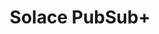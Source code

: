---
title: Solace PubSub+
categories:
  - message-broker
docs:
  - id: java
    url: https://www.testcontainers.org/modules/solace/
    isThirdParty: false
    example: |
      ```java
      SolaceContainer solaceContainer = new SolaceContainer("solace/solace-pubsub-standard:10.2")
        .withCredentials("user", "pass")
        .withTopic("Topic/ActualTopic", Service.SMF)
        .withVpn("test_vpn")
      ```
description: |
  Solace PubSub+ is an event streaming, management and monitoring platform that gives you everything you need to design, deploy and manage an event-driven system. Stream events across hybrid, multi-cloud and IoT environments, quickly, reliably and securely. Manage your entire events ecosystem.
---